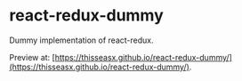 # react-redux-dummy
Dummy implementation of react-redux.

Preview at: [https://thisseasx.github.io/react-redux-dummy/](https://thisseasx.github.io/react-redux-dummy/).
